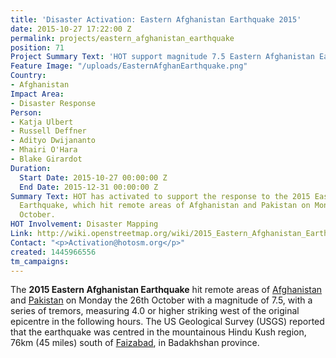 ```yaml
---
title: 'Disaster Activation: Eastern Afghanistan Earthquake 2015'
date: 2015-10-27 17:22:00 Z
permalink: projects/eastern_afghanistan_earthquake
position: 71
Project Summary Text: 'HOT support magnitude 7.5 Eastern Afghanistan Earthquake '
Feature Image: "/uploads/EasternAfghanEarthquake.png"
Country:
- Afghanistan
Impact Area:
- Disaster Response
Person:
- Katja Ulbert
- Russell Deffner
- Adityo Dwijananto
- Mhairi O'Hara
- Blake Girardot
Duration:
  Start Date: 2015-10-27 00:00:00 Z
  End Date: 2015-12-31 00:00:00 Z
Summary Text: HOT has activated to support the response to the 2015 Eastern Afghanistan
  Earthquake, which hit remote areas of Afghanistan and Pakistan on Monday the 26th
  October.
HOT Involvement: Disaster Mapping
Link: http://wiki.openstreetmap.org/wiki/2015_Eastern_Afghanistan_Earthquake
Contact: "<p>Activation@hotosm.org</p>"
created: 1445966556
tm_campaigns:
---
```


<p>The <strong>2015 Eastern Afghanistan Earthquake</strong> hit remote areas of <a class="mw-redirect" title="Afghanistan" href="http://wiki.openstreetmap.org/wiki/Afghanistan">Afghanistan</a> and <a class="mw-redirect" title="Pakistan" href="http://wiki.openstreetmap.org/wiki/Pakistan">Pakistan</a> on Monday the 26th October with a magnitude of 7.5, with a series of tremors, measuring 4.0 or higher striking west of the original epicentre in the following hours. The US Geological Survey (USGS) reported that the earthquake was centred in the mountainous Hindu Kush region, 76km (45 miles) south of <a title="Faizabad" href="https://en.wikipedia.org/wiki/Fayzabad,_Badakhshan">Faizabad</a>, in Badakhshan province.</p>
